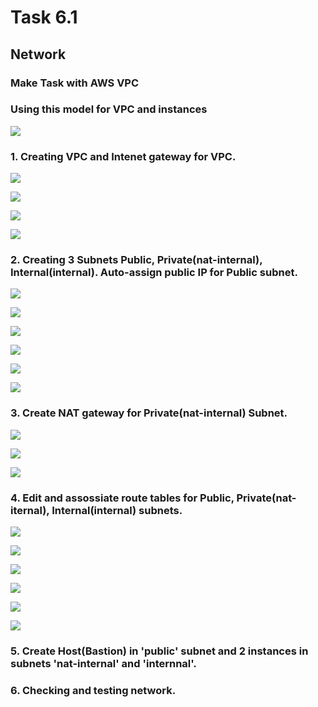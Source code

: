 # Task 6.1

## Network 
### Make Task with AWS VPC 
### Using this model for VPC and instances

![](img/vpc101.png)

### 1. Creating VPC and Intenet gateway for VPC.

![](img/vpc1.png)


![](img/vpc2.png)


![](img/vpc3.png)


![](img/vpc4.png)
 
### 2. Creating 3 Subnets Public, Private(nat-internal), Internal(internal). Auto-assign public IP for Public subnet.

![](img/vpc5.png)

![](img/vpc6.png)

![](img/vpc7.png)

![](img/vpc8.png)

![](img/vpc9.png)

![](img/vpc10.png)

### 3. Create NAT gateway for Private(nat-internal) Subnet.

![](img/vpc14.png)

![](img/vpc15.png)

![](img/vpc10.png)

### 4. Edit and assossiate route tables for Public, Private(nat-iternal), Internal(internal) subnets.

![](img/vpc11.png)

![](img/vpc12.png)

![](img/vpc13.png)

![](img/vpc17.png)

![](img/vpc18.png)

![](img/vpc19.png)


### 5. Create Host(Bastion) in 'public' subnet and 2 instances in subnets 'nat-internal' and 'internnal'.

### 6. Checking and testing network.
